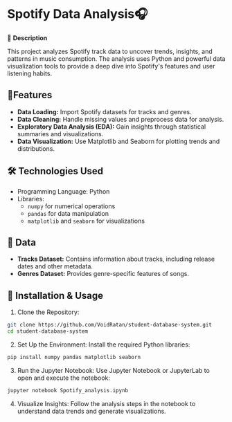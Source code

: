 
# Spotify Data Analysis🎧

📘 **Description**

This project analyzes Spotify track data to uncover trends, insights, and patterns in music consumption. The analysis uses Python and powerful data visualization tools to provide a deep dive into Spotify's features and user listening habits.
## 🚀Features

- **Data Loading:** Import Spotify datasets for tracks and genres.
- **Data Cleaning:** Handle missing values and preprocess data for analysis.
- **Exploratory Data Analysis (EDA):** Gain insights through statistical summaries and visualizations.
- **Data Visualization:** Use Matplotlib and Seaborn for plotting trends and distributions.


## 🛠️ Technologies Used
- Programming Language: Python
- Libraries:
    - `numpy` for numerical operations
    - `pandas` for data manipulation
    - `matplotlib` and `seaborn` for visualizations
## 📂 Data

- **Tracks Dataset:** Contains information about tracks, including release dates and other metadata.
- **Genres Dataset:** Provides genre-specific features of songs.
## 🔧 Installation & Usage

1. Clone the Repository:

```bash
git clone https://github.com/VoidRatan/student-database-system.git  
cd student-database-system
```
2. Set Up the Environment:
Install the required Python libraries:

```bash
pip install numpy pandas matplotlib seaborn
```  

3. Run the Jupyter Notebook:
Use Jupyter Notebook or JupyterLab to open and execute the notebook:

```bash
jupyter notebook Spotify_analysis.ipynb 
```

4. Visualize Insights:
Follow the analysis steps in the notebook to understand data trends and generate visualizations.
    
